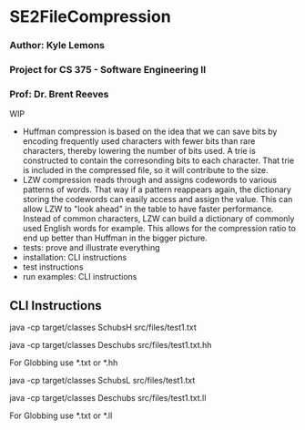 # SE2FileCompression
### Author: Kyle Lemons
### Project for CS 375 - Software Engineering II
### Prof: Dr. Brent Reeves



WIP
- Huffman compression is based on the idea that we can save bits by encoding frequently used characters with fewer bits than rare characters, thereby lowering the number of bits used. A trie is constructed to contain the corresonding bits to each character. That trie is included in the compressed file, so it will contribute to the size.
- LZW compression reads through and assigns codewords to various patterns of words. That way if a pattern reappears again, the dictionary storing the codewords can easily access and assign the value. This can allow LZW to "look ahead" in the table to have faster performance. Instead of common characters, LZW can build a dictionary of commonly used English words for example. This allows for the compression ratio to end up better than Huffman in the bigger picture.
- tests: prove and illustrate everything
- installation: CLI instructions
- test instructions
- run examples: CLI instructions


## CLI Instructions

java -cp target/classes SchubsH src/files/test1.txt

java -cp target/classes Deschubs src/files/test1.txt.hh

For Globbing use *.txt or *.hh

java -cp target/classes SchubsL src/files/test1.txt

java -cp target/classes Deschubs src/files/test1.txt.ll

For Globbing use *.txt or *.ll
